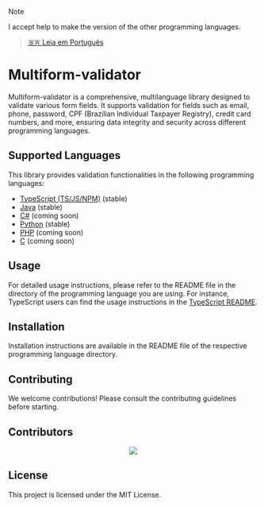 > [!NOTE]
> I accept help to make the version of the other programming languages.

> [🇧🇷 Leia em Português](README.pt.md)

# Multiform-validator

Multiform-validator is a comprehensive, multilanguage library designed to validate various form fields. It supports validation for fields such as email, phone, password, CPF (Brazilian Individual Taxpayer Registry), credit card numbers, and more, ensuring data integrity and security across different programming languages.

## Supported Languages

This library provides validation functionalities in the following programming languages:

- [TypeScript (TS/JS/NPM)](https://github.com/Multiform-Validator/typescript-javascript/blob/main/README.md) (stable)
- [Java](https://github.com/Multiform-Validator/java/blob/main/README.md) (stable)
- [C#](https://github.com/Multiform-Validator/csharp/blob/main/README.md) (coming soon)
- [Python](https://github.com/Multiform-Validator/python/blob/main/README.md) (stable)
- [PHP](https://github.com/Multiform-Validator/php/blob/main/README.md) (coming soon)
- [C](https://github.com/Multiform-Validator/c/blob/main/README.md) (coming soon)

## Usage

For detailed usage instructions, please refer to the README file in the directory of the programming language you are using. For instance, TypeScript users can find the usage instructions in the [TypeScript README](https://github.com/Multiform-Validator/typescript-javascript/blob/main/README.md).

## Installation

Installation instructions are available in the README file of the respective programming language directory.

## Contributing

We welcome contributions! Please consult the contributing guidelines before starting.

## Contributors

<a style="display: flex; justify-content: center;" href="https://github.com/gabriel-logan/multiform-validator/graphs/contributors">
    <img src="https://contrib.rocks/image?repo=gabriel-logan/multiform-validator" />
</a>

## License

This project is licensed under the MIT License.
